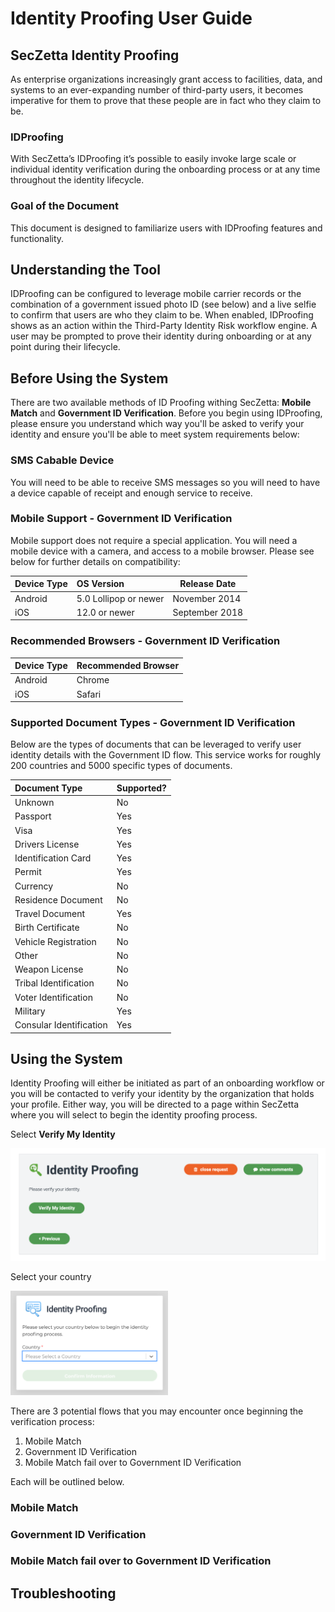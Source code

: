 # Identity Proofing User Guide

## SecZetta Identity Proofing

As enterprise organizations increasingly grant access to facilities, data, and systems to an ever-expanding number of third-party users, it becomes imperative for them to prove that these people are in fact who they claim to be.  

### IDProofing

With SecZetta’s IDProofing it’s possible to easily invoke large scale or individual identity verification during the onboarding process or at any time throughout the identity lifecycle. 

### Goal of the Document

This document is designed to familiarize users with IDProofing features and functionality.


## Understanding the Tool

IDProofing can be configured to leverage mobile carrier records or the combination of a government issued photo ID (see below) and a live selfie to confirm that users are who they claim to be.  When enabled, IDProofing shows as an action within the Third-Party Identity Risk workflow engine.  A user may be prompted to prove their identity during onboarding or at any point during their lifecycle.  



## Before Using the System

There are two available methods of ID Proofing withing SecZetta: **Mobile Match** and **Government ID Verification**. Before you begin using IDProofing, please ensure you understand which way you'll be asked to verify your identity and ensure you'll be able to meet system requirements below: 

### SMS Cabable Device 
You will need to be able to receive SMS messages so you will need to have a device capable of receipt and enough service to receive.

### Mobile Support - Government ID Verification

Mobile support does not require a special application.  You will need a mobile device with a camera, and access to a mobile browser.  Please see below for further details on compatibility:

|Device Type |OS Version            |Release Date  |
|:-----------|:---------------------|--------------|
|Android	   |5.0 Lollipop or newer |November 2014 |
|iOS	       |12.0 or newer         |September 2018|


### Recommended Browsers - Government ID Verification

|Device Type |Recommended Browser|
|:-----------|-------------------|
|Android     |Chrome             |
|iOS		     |Safari             |


### Supported Document Types - Government ID Verification

Below are the types of documents that can be leveraged to verify user identity details with the Government ID flow.  This service works for roughly 200 countries and 5000 specific types of documents. 

|Document Type           |Supported?|
|:-----------------------|:---------|
|Unknown	               |No        |
|Passport                |Yes       |
|Visa                    |Yes       |
|Drivers License	       |Yes       |
|Identification Card     |Yes       |
|Permit           	     |Yes       |
|Currency	               |No        |
|Residence Document      |No        |
|Travel Document         |Yes       |
|Birth Certificate 	     |No        |
|Vehicle Registration    |No        |
|Other	                 |No        |
|Weapon License          |No        |
|Tribal Identification   |No        |
|Voter Identification    |No        |
|Military	               |Yes       |
|Consular Identification |Yes       |


## Using the System

Identity Proofing will either be initiated as part of an onboarding workflow or you will be contacted to verify your identity by the organization that holds your profile.  Either way, you will be directed to a page within SecZetta where you will select to begin the identity proofing process.

Select **Verify My Identity**

![Initiation of IDProofing](https://github.com/cchristensen-sz/IdentityProofing/blob/7b3c648bf42f18fc5171922b5a2c8f0cb0e45e47/img/Screen%20Shot%202021-05-10%20at%208.41.38%20PM.png)

Select your country

<img src="https://github.com/cchristensen-sz/IdentityProofing/blob/ea442120a1cf09dfb35cfcd1175db7e312d753e9/img/Screen%20Shot%202021-05-10%20at%208.41.59%20PM.png" width="50%"/>

  
There are 3 potential flows that you may encounter once beginning the verification process:

1. Mobile Match
2. Government ID Verification
3. Mobile Match fail over to Government ID Verification

Each will be outlined below.

### Mobile Match

### Government ID Verification

### Mobile Match fail over to Government ID Verification

## Troubleshooting 



